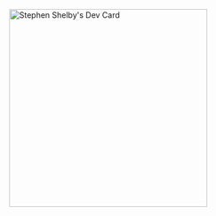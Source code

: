 <!---
New:
<a href="https://app.daily.dev/stephen_shelby">
<img src="https://api.daily.dev/devcards/v2/s5bC13ZSG.png?type=default&r=q7g" width="356" alt="Stephen Shelby's Dev Card"/>
</a>
--->

<a href="https://app.daily.dev/stephen_shelby">
<img src="devcard.png" width="356" alt="Stephen Shelby's Dev Card"/>
</a>

<!---
Old:
<a href="https://app.daily.dev/DailyDevTips">
<img src="https://github.com/StephenDShelby/StephenDShelby/blob/main/devcard.svg" width="400" alt="Stephen D. Shelby's Dev Card"/>
</a>
--->

<!---
StephenDShelby/StephenDShelby is a special repository because its `README.md` (this file) appears on your GitHub profile.
You can click the Preview link to take a look at your changes.
--->
